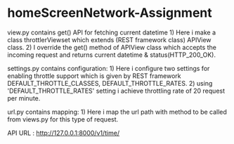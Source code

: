 # homeScreenNetwork-Assignment
view.py contains get() API 
    for fetching current datetime
    1) Here i make a class throttlerViewset which extends (REST framework class) APIView class.
    2) I override the get() method of APIView class which accepts the incoming request and returns current datetime 
       & status(HTTP_200_OK).

settings.py contains configuration: 
    1) Here i configure two settings for enabling throttle support which is given by REST framework DEFAULT_THROTTLE_CLASSES,
      DEFAULT_THROTTLE_RATES.
    2) using 'DEFAULT_THROTTLE_RATES' setting i achieve throttling rate of 20 request per minute. 
    
url.py contains mapping:
    1) Here i map the url path with method to be called from views.py for this type of request.
    
API URL : http://127.0.0.1:8000/v1/time/
